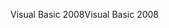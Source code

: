 <span data-ttu-id="68071-101">Visual Basic 2008</span><span class="sxs-lookup"><span data-stu-id="68071-101">Visual Basic 2008</span></span>